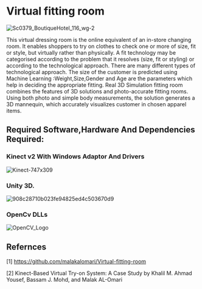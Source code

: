 #  Virtual fitting room

![Sc0379_BoutiqueHotel_116_wg-2](https://user-images.githubusercontent.com/37455387/60255174-d84adf00-98ec-11e9-9286-4ea2aa11ec3d.jpg)

This virtual dressing room  is the online equivalent of an in-store changing room. It enables shoppers to try on clothes to check one or more of size, fit or style, but virtually rather than physically.
A fit technology may be categorised according to the problem that it resolves (size, fit or styling) or according to the technological approach. There are many different types of technological approach.
The size of the customer is predicted using Machine Learning :Weight,Size,Gender and Age are the parameters which help in deciding the appropriate fitting. 
Real 3D Simulation fitting room combines the features of 3D solutions and photo-accurate fitting rooms. Using both photo and simple body measurements, the solution generates a 3D mannequin, which accurately visualizes customer in chosen apparel items.

## Required Software,Hardware And Dependencies Required:

### Kinect v2 With Windows Adaptor And Drivers
 

![Kinect-747x309](https://user-images.githubusercontent.com/37455387/60256293-e26ddd00-98ee-11e9-9f33-b8aa3a488851.jpg)

### Unity 3D.
![908c28710b023fe94825ed4c503670d9](https://user-images.githubusercontent.com/37455387/60256291-e1d54680-98ee-11e9-98e1-1a8ed4b4e65a.jpeg)

### OpenCv DLLs

![OpenCV_Logo](https://user-images.githubusercontent.com/37455387/60256835-efd79700-98ef-11e9-9f4a-6669fac086ba.png)


## Refernces 
[1]  https://github.com/malakalomari/Virtual-fitting-room

[2] Kinect-Based Virtual Try-on System: A Case Study by Khalil M. Ahmad Yousef, Bassam J. Mohd, and Malak AL-Omari 
